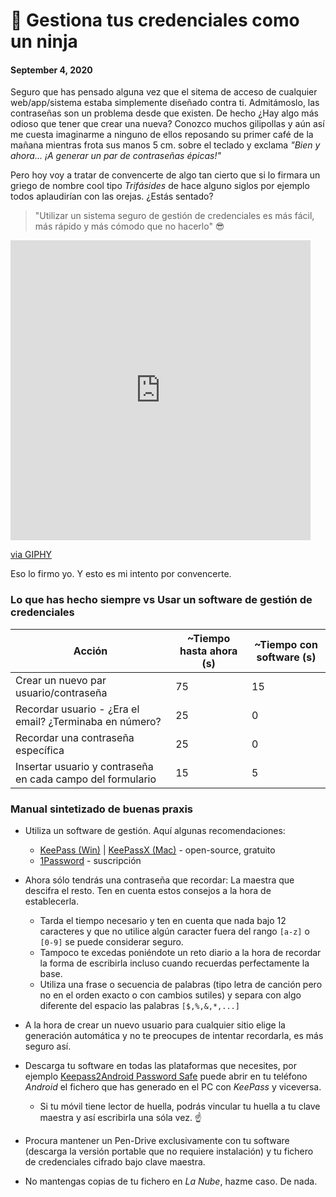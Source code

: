 # 🔐 Gestiona tus credenciales como un ninja
#### September 4, 2020

Seguro que has pensado alguna vez que el sitema de acceso de cualquier web/app/sistema estaba simplemente diseñado contra ti. Admitámoslo, las contraseñas son un problema desde que existen. De hecho ¿Hay algo más odioso que tener que crear una nueva? Conozco muchos gilipollas y aún así me cuesta imaginarme a ninguno de ellos reposando su primer café de la mañana mientras frota sus manos 5 cm. sobre el teclado y exclama _"Bien y ahora... ¡A generar un par de contraseñas épicas!"_

Pero hoy voy a tratar de convencerte de algo tan cierto que si lo firmara un griego de nombre cool tipo _Trifásides_ de hace alguno siglos por ejemplo todos aplaudirían con las orejas. ¿Estás sentado?

> "Utilizar un sistema seguro de gestión de credenciales es más fácil, más rápido y más cómodo que no hacerlo" 😎

<iframe src="https://giphy.com/embed/8cjj74dzci0EnjxqOJ" width="480" height="480" frameBorder="0" class="giphy-embed" allowFullScreen></iframe><p><a href="https://giphy.com/gifs/SpotifyJapan-spotify-stray-kids-straykids-8cjj74dzci0EnjxqOJ">via GIPHY</a></p>

Eso lo firmo yo. Y esto es mi intento por convencerte.

### Lo que has hecho siempre vs Usar un software de gestión de credenciales

| Acción | ~Tiempo hasta ahora (s) | ~Tiempo con software (s) |
| ------ | ----------- | ------------------------------------ |
| Crear un nuevo par usuario/contraseña | 75 | 15 |
| Recordar usuario - ¿Era el email? ¿Terminaba en número? | 25 | 0 |
| Recordar una contraseña específica | 25 | 0 |
| Insertar usuario y contraseña en cada campo del formulario | 15 | 5 |

### Manual sintetizado de buenas praxis

* Utiliza un software de gestión. Aquí algunas recomendaciones:
  - [KeePass (Win)](https://keepass.info/) | [KeePassX (Mac)](https://www.keepassx.org/) - open-source, gratuito
  - [1Password](https://1password.com/) - suscripción

* Ahora sólo tendrás una contraseña que recordar: La maestra que descifra el resto. Ten en cuenta estos consejos a la hora de establecerla.
  - Tarda el tiempo necesario y ten en cuenta que nada bajo 12 caracteres y que no utilice algún caracter fuera del rango `[a-z]` o `[0-9]` se puede considerar seguro.
  - Tampoco te excedas poniéndote un reto diario a la hora de recordar la forma de escribirla incluso cuando recuerdas perfectamente la base.
  - Utiliza una frase o secuencia de palabras (tipo letra de canción pero no en el orden exacto o con cambios sutiles) y separa con algo diferente del espacio las palabras `[$,%,&,*,...]`
  
* A la hora de crear un nuevo usuario para cualquier sitio elige la generación automática y no te preocupes de intentar recordarla, es más seguro así.

* Descarga tu software en todas las plataformas que necesites, por ejemplo [Keepass2Android Password Safe](https://play.google.com/store/apps/details?id=keepass2android.keepass2android) puede abrir en tu teléfono _Android_ el fichero que has generado en el PC con _KeePass_ y viceversa.
  - Si tu móvil tiene lector de huella, podrás vincular tu huella a tu clave maestra y así escribirla una sóla vez. ☝️

* Procura mantener un Pen-Drive exclusivamente con tu software (descarga la versión portable que no requiere instalación) y tu fichero de credenciales cifrado bajo clave maestra.

* No mantengas copias de tu fichero en _La Nube_, hazme caso. De nada.
